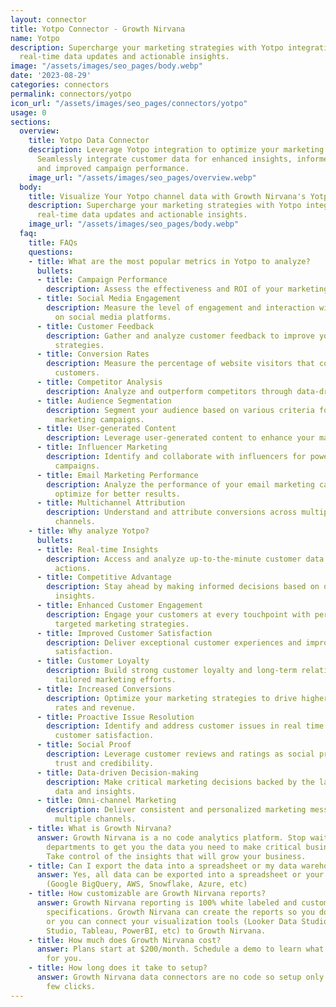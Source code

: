 ```yaml
---
layout: connector
title: Yotpo Connector - Growth Nirvana
name: Yotpo
description: Supercharge your marketing strategies with Yotpo integration, unlocking
  real-time data updates and actionable insights.
image: "/assets/images/seo_pages/body.webp"
date: '2023-08-29'
categories: connectors
permalink: connectors/yotpo
icon_url: "/assets/images/seo_pages/connectors/yotpo"
usage: 0
sections:
  overview:
    title: Yotpo Data Connector
    description: Leverage Yotpo integration to optimize your marketing campaigns.
      Seamlessly integrate customer data for enhanced insights, informed decisions,
      and improved campaign performance.
    image_url: "/assets/images/seo_pages/overview.webp"
  body:
    title: Visualize Your Yotpo channel data with Growth Nirvana's Yotpo Connector
    description: Supercharge your marketing strategies with Yotpo integration, unlocking
      real-time data updates and actionable insights.
    image_url: "/assets/images/seo_pages/body.webp"
  faq:
    title: FAQs
    questions:
    - title: What are the most popular metrics in Yotpo to analyze?
      bullets:
      - title: Campaign Performance
        description: Assess the effectiveness and ROI of your marketing campaigns.
      - title: Social Media Engagement
        description: Measure the level of engagement and interaction with your brand
          on social media platforms.
      - title: Customer Feedback
        description: Gather and analyze customer feedback to improve your marketing
          strategies.
      - title: Conversion Rates
        description: Measure the percentage of website visitors that convert into
          customers.
      - title: Competitor Analysis
        description: Analyze and outperform competitors through data-driven insights.
      - title: Audience Segmentation
        description: Segment your audience based on various criteria for targeted
          marketing campaigns.
      - title: User-generated Content
        description: Leverage user-generated content to enhance your marketing efforts.
      - title: Influencer Marketing
        description: Identify and collaborate with influencers for powerful marketing
          campaigns.
      - title: Email Marketing Performance
        description: Analyze the performance of your email marketing campaigns and
          optimize for better results.
      - title: Multichannel Attribution
        description: Understand and attribute conversions across multiple marketing
          channels.
    - title: Why analyze Yotpo?
      bullets:
      - title: Real-time Insights
        description: Access and analyze up-to-the-minute customer data for timely
          actions.
      - title: Competitive Advantage
        description: Stay ahead by making informed decisions based on data-driven
          insights.
      - title: Enhanced Customer Engagement
        description: Engage your customers at every touchpoint with personalized and
          targeted marketing strategies.
      - title: Improved Customer Satisfaction
        description: Deliver exceptional customer experiences and improve overall
          satisfaction.
      - title: Customer Loyalty
        description: Build strong customer loyalty and long-term relationships through
          tailored marketing efforts.
      - title: Increased Conversions
        description: Optimize your marketing strategies to drive higher conversion
          rates and revenue.
      - title: Proactive Issue Resolution
        description: Identify and address customer issues in real time to enhance
          customer satisfaction.
      - title: Social Proof
        description: Leverage customer reviews and ratings as social proof to build
          trust and credibility.
      - title: Data-driven Decision-making
        description: Make critical marketing decisions backed by the latest customer
          data and insights.
      - title: Omni-channel Marketing
        description: Deliver consistent and personalized marketing messages across
          multiple channels.
    - title: What is Growth Nirvana?
      answer: Growth Nirvana is a no code analytics platform. Stop waiting for other
        departments to get you the data you need to make critical business decisions.
        Take control of the insights that will grow your business.
    - title: Can I export the data into a spreadsheet or my data warehouse?
      answer: Yes, all data can be exported into a spreadsheet or your data warehouse
        (Google BigQuery, AWS, Snowflake, Azure, etc)
    - title: How customizable are Growth Nirvana reports?
      answer: Growth Nirvana reporting is 100% white labeled and customized to your
        specifications. Growth Nirvana can create the reports so you don’t have to
        or you can connect your visualization tools (Looker Data Studio/Google Data
        Studio, Tableau, PowerBI, etc) to Growth Nirvana.
    - title: How much does Growth Nirvana cost?
      answer: Plans start at $200/month. Schedule a demo to learn what plan is best
        for you.
    - title: How long does it take to setup?
      answer: Growth Nirvana data connectors are no code so setup only requires a
        few clicks.
---
```

